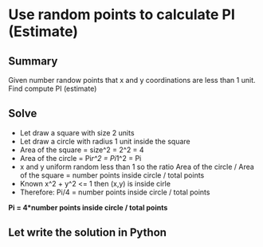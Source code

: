 # Use random points to calculate PI (Estimate)

## Summary
Given number randow points that x and y coordinations are less than 1 unit.
Find compute PI (estimate)

## Solve
- Let draw a square with size 2 units
- Let draw a circle with radius 1 unit inside the square
- Area of the square = size^2 = 2^2 = 4
- Area of the circle = Pi*r^2 = Pi*1^2 = Pi
- x and y uniform random less than 1 so the ratio 
  Area of the circle / Area of the square = number points inside circle / total points
- Known x^2 + y^2 <= 1 then (x,y) is inside cirle
- Therefore: Pi/4 = number points inside circle / total points

**Pi = 4*number points inside circle / total points**

## Let write the solution in Python
